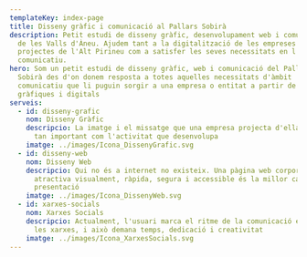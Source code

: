 ```yaml
---
templateKey: index-page
title: Disseny gràfic i comunicació al Pallars Sobirà
description: Petit estudi de disseny gràfic, desenvolupament web i comunicació
  de les Valls d'Àneu. Ajudem tant a la digitalització de les empreses i
  projectes de l'Alt Pirineu com a satisfer les seves necessitats en l'àmbit
  comunicatiu.
hero: Som un petit estudi de disseny gràfic, web i comunicació del Pallars
  Sobirà des d'on donem resposta a totes aquelles necessitats d'àmbit
  comunicatiu que li puguin sorgir a una empresa o entitat a partir de solucions
  gràfiques i digitals
serveis:
  - id: disseny-grafic
    nom: Disseny Gràfic
    descripcio: La imatge i el missatge que una empresa projecta d'ella mateixa és
      tan important com l'activitat que desenvolupa
    imatge: ../images/Icona_DissenyGrafic.svg
  - id: disseny-web
    nom: Disseny Web
    descripcio: Qui no és a internet no existeix. Una pàgina web corporativa
      atractiva visualment, ràpida, segura i accessible és la millor carta de
      presentació
    imatge: ../images/Icona_DissenyWeb.svg
  - id: xarxes-socials
    nom: Xarxes Socials
    descripcio: Actualment, l'usuari marca el ritme de la comunicació empresarial a
      les xarxes, i això demana temps, dedicació i creativitat
    imatge: ../images/Icona_XarxesSocials.svg
---
```


